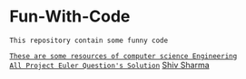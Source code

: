 # Fun-With-Code
```This repository contain some funny code```<br>

[`These are some resources of computer science Engineering`](https://docs.google.com/spreadsheets/d/1BD8BJJUNaX63m2QmySWMGDp71nx4W4MyyiIBlfMoN3Q/htmlview?sle=true)<br>
[`All Project Euler Question's Solution`](https://github.com/Shiv-sharma-111/Fun-With-Code/blob/master/solution.md)
[Shiv Sharma](https://Shiv-sharma-111.github.io)
